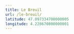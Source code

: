 ```yaml
---
title: Le Breuil
url: /le-breuil/
latitude: 47.097334700000005
longitude: 4.228670800000001
---
```

